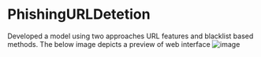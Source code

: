 # PhishingURLDetetion
Developed a model using two approaches URL features and blacklist based methods.
The below image depicts a preview of web interface
![image](https://github.com/keerthi1413/PhishingURLDetetion/assets/125174123/4a474ff9-6a6e-4e7a-88e1-4efa61d21c22)

